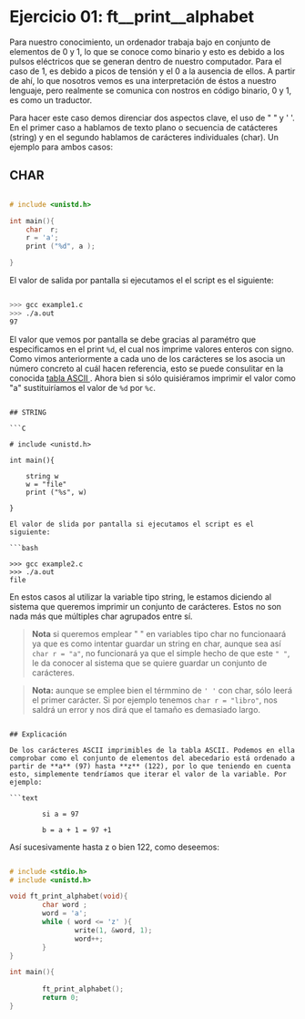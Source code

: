 # Ejercicio 01: ft__print__alphabet

Para nuestro conocimiento, un ordenador trabaja bajo en conjunto de elementos de 0 y 1, lo que se conoce como binario y esto es debido a los pulsos eléctricos que se generan dentro de nuestro computador. Para el caso de 1, es debido a picos de tensión y el 0 a la ausencia de ellos. A partir de ahí, lo que nosotros vemos es una interpretación de éstos a nuestro lenguaje, pero realmente se comunica con nostros en código binario, 0 y 1, es como un traductor.

Para hacer este caso demos direnciar dos aspectos clave, el uso de " " y ' '. En el primer caso a hablamos de texto plano o secuencia de catácteres (string) y en el segundo hablamos de carácteres individuales (char). Un ejemplo para ambos casos:

## CHAR

```C

# include <unistd.h>

int main(){
	char  r;
	r = 'a';
	print ("%d", a );

}

```

El valor de salida por pantalla si ejecutamos el el script es el siguiente:

```bash

>>> gcc example1.c
>>> ./a.out
97

```

El valor que vemos por pantalla se debe gracias al paramétro que especificamos en el print `%d`, el cual nos imprime valores enteros con signo. Como vimos anteriormente a cada uno de los carácteres se los asocia un número concreto al cuál hacen referencia, esto se puede consulitar en la conocida [tabla ASCII ](https://elcodigoascii.com.ar/). Ahora bien si sólo quisiéramos imprimir el valor como "a" sustituiríamos el valor de `%d` por `%c`.

```

## STRING

```C

# include <unistd.h>

int main(){
	
	string w 
	w = "file"
	print ("%s", w)

}

El valor de slida por pantalla si ejecutamos el script es el siguiente:

```bash

>>> gcc example2.c
>>> ./a.out
file

```

En estos casos al utilizar la variable tipo string, le estamos diciendo al sistema que queremos imprimir un conjunto de carácteres. Estos no son nada más que múltiples char agrupados entre sí.

> **Nota** si queremos emplear " " en variables tipo char no funcionaará ya que es como intentar guardar un string en char, aunque sea así `char r = "a"`, no funcionará ya que el simple hecho de que este `" "`, le da conocer al sistema que se quiere guardar un conjunto de carácteres.

> **Nota:** aunque se emplee bien el térmmino de `' '` con char, sólo leerá el primer carácter. Si por ejemplo tenemos `char r = "libro"`, nos saldrá un error y nos dirá que el tamaño es demasiado largo.

```

## Explicación

De los carácteres ASCII imprimibles de la tabla ASCII. Podemos en ella comprobar como el conjunto de elementos del abecedario está ordenado a partir de **a** (97) hasta **z** (122), por lo que teniendo en cuenta esto, simplemente tendríamos que iterar el valor de la variable. Por ejemplo:

```text

        si a = 97

        b = a + 1 = 97 +1

```

Así sucesivamente hasta z o bien 122, como deseemos:

```C

# include <stdio.h>
# include <unistd.h>

void ft_print_alphabet(void){
        char word ;
        word = 'a';
        while ( word <= 'z' ){
                write(1, &word, 1);
                word++;
        }
}

int main(){
			
        ft_print_alphabet();
        return 0;
}

```


